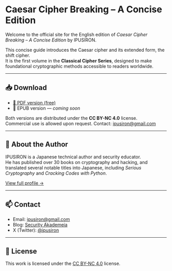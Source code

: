# Caesar Cipher Breaking – A Concise Edition

Welcome to the official site for the English edition of _Caesar Cipher Breaking – A Concise Edition_ by IPUSIRON.

This concise guide introduces the Caesar cipher and its extended form, the shift cipher.  
It is the first volume in the **Classical Cipher Series**, designed to make foundational cryptographic methods accessible to readers worldwide.

---

## 📥 Download

- [📘 PDF version (free)](../articles/book_Caesar_concise_en.pdf)
- 📗 EPUB version — _coming soon_

Both versions are distributed under the **CC BY-NC 4.0** license.  
Commercial use is allowed upon request. Contact: ipusiron@gmail.com

---

## 📖 About the Author

IPUSIRON is a Japanese technical author and security educator.  
He has published over 30 books on cryptography and hacking, and translated several notable titles into Japanese, including _Serious Cryptography_ and _Cracking Codes with Python_.

[View full profile →](https://github.com/ipusiron/book_Caesar_concise_en#about-the-author)

---

## 📫 Contact

- Email: ipusiron@gmail.com  
- Blog: [Security Akademeia](https://akademeia.info/)  
- X (Twitter): [@ipusiron](https://x.com/ipusiron)

---

## 🔗 License

This work is licensed under the [CC BY-NC 4.0](https://creativecommons.org/licenses/by-nc/4.0/) license.
